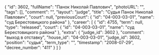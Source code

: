 {
    "id": 3602,
    "fullName": "Панок Николай Павлович",
    "photoURL": "",
    "tags": [],
    "comment": "",
    "layout": "judge",
    "title": "Судья Панок Николай Павлович",
    "court": null,
    "previousCourt": {
        "id": "04-003-03-01",
        "name": "суд Берестовицкого района"
    },
    "career": [
        {
            "id": 4755,
            "term": null,
            "type": "released",
            "court": {
                "id": "04-003-03-01",
                "name": "суд Берестовицкого района"
            },
            "extra": {
                "judge_id": 3602
            },
            "comment": "выход в отставку",
            "house_id": "04-003-03-01",
            "judge_id": 3602,
            "position": "судья",
            "term_type": "",
            "timestamp": "2008-07-29",
            "decree_number": "411"
        }
    ]
}